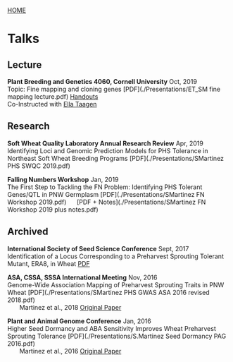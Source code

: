 [HOME](./index.html)

# Talks  

## Lecture  
**Plant Breeding and Genetics 4060, Cornell University** Oct, 2019   
Topic: Fine mapping and cloning genes [PDF](./Presentations/ET_SM fine mapping lecture.pdf) [Handouts](https://docs.google.com/spreadsheets/d/1Q2Vk2jL3fFIrPeyyOT0KHQXYULPGhvjFHuCv1kOPy0w/edit#gid=1318519071)   
Co-Instructed with [Ella Taagen](https://www.linkedin.com/in/ella-taagen-55922113b/)   

## Research   
**Soft Wheat Quality Laboratory Annual Research Review** Apr, 2019   
Identifying Loci and Genomic Prediction Models for PHS Tolerance in Northeast Soft Wheat Breeding Programs [PDF](./Presentations/SMartinez PHS SWQC 2019.pdf)  

**Falling Numbers Workshop** Jan, 2019  
The First Step to Tackling the FN Problem: Identifying PHS Tolerant Genes/QTL in PNW Germplasm [PDF](./Presentations/SMartinez FN Workshop 2019.pdf) &nbsp;&nbsp;&nbsp;&nbsp;  [PDF + Notes](./Presentations/SMartinez FN Workshop 2019 plus notes.pdf)  

## Archived   
**International Society of Seed Science Conference** Sept, 2017     
Identification of a Locus Corresponding to a Preharvest Sprouting Tolerant Mutant, ERA8, in Wheat [PDF](./Presentations/SMartinez_ISSS_2017.pdf)  

**ASA, CSSA, SSSA International Meeting** Nov, 2016     
Genome-Wide Association Mapping of Preharvest Sprouting Traits in PNW Wheat [PDF](./Presentations/SMartinez PHS GWAS ASA 2016 revised 2018.pdf)  
&nbsp;&nbsp;&nbsp;&nbsp;&nbsp;&nbsp; Martinez et al., 2018 [Original Paper](https://www.frontiersin.org/articles/10.3389/fpls.2018.00141)  

**Plant and Animal Genome Conference** Jan, 2016  
Higher Seed Dormancy and ABA Sensitivity Improves Wheat Preharvest Sprouting Tolerance [PDF](./Presentations/S.Martinez Seed Dormancy PAG 2016.pdf)  
&nbsp;&nbsp;&nbsp;&nbsp;&nbsp;&nbsp; Martinez et al., 2016 [Original Paper](http://link.springer.com/article/10.1007/s10681-016-1763-6)   
